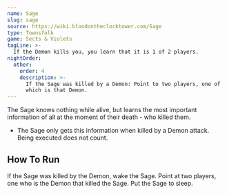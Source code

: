 ```yaml
---
name: Sage
slug: sage
source: https://wiki.bloodontheclocktower.com/Sage
type: Townsfolk
game: Sects & Violets
tagLine: >-
  If the Demon kills you, you learn that it is 1 of 2 players.
nightOrder:
  other:
    order: 4
    description: >-
      If the Sage was killed by a Demon: Point to two players, one of
      which is that Demon.
---
```


The Sage knows nothing while alive, but learns the most important
information of all at the moment of their death - who killed them.

- The Sage only gets this information when killed by a Demon attack.
  Being executed does not count.

## How To Run

If the Sage was killed by the Demon, wake the Sage. Point at two
players, one who is the Demon that killed the Sage. Put the Sage to
sleep.
